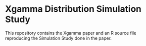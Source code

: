 # Xgamma Distribution Simulation Study

This repository contains the Xgamma paper and an R source file reproducing the Simulation Study done in the paper.
